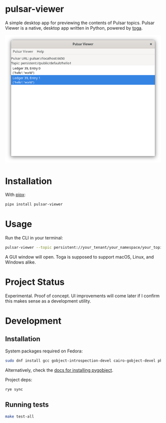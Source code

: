 # pulsar-viewer

A simple desktop app for previewing the contents of Pulsar topics. Pulsar Viewer is a native, desktop app written in Python, powered by [toga](https://toga.readthedocs.io/en/stable/).

![Sample](docs/sample.png)

# Installation

With [pipx](https://github.com/pypa/pipx):

```bash
pipx install pulsar-viewer
```

# Usage

Run the CLI in your terminal:

```bash
pulsar-viewer --topic persistent://your_tenant/your_namespace/your_topic
```

A GUI window will open. Toga is supposed to support macOS, Linux, and Windows alike.

# Project Status

Experimental. Proof of concept. UI improvements will come later if I confirm this makes sense as a development utility.

# Development

## Installation

System packages required on Fedora:

```bash
sudo dnf install gcc gobject-introspection-devel cairo-gobject-devel pkg-config python3-devel gtk4
```

Alternatively, check the [docs for installing pygobject](https://pygobject.gnome.org/getting_started.html).


Project deps:

```bash
rye sync
```

## Running tests

```bash
make test-all
```
